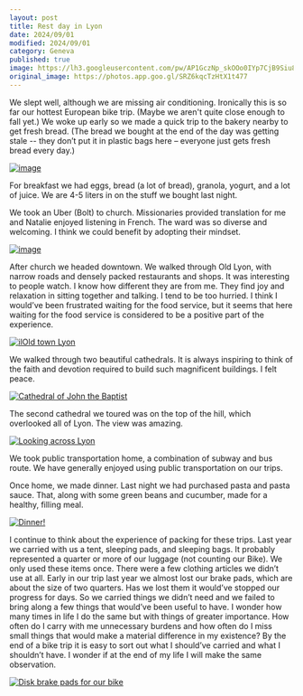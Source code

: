 ```yaml
---
layout: post
title: Rest day in Lyon
date: 2024/09/01
modified: 2024/09/01
category: Geneva
published: true
image: https://lh3.googleusercontent.com/pw/AP1GczNp_skOOo0IYp7CjB9Siu8QqFLbkzL-_NDl3g2yLDg94d56JfatLIGQnYgXbyYEY30u9NDkvUC22a8NdJGdYt0ppUJBwst8yzKENng11x2npknDtjik=s0-no
original_image: https://photos.app.goo.gl/SRZ6kqcTzHtX1t477
---
```


We slept well, although we are missing air conditioning. Ironically this is so far our hottest European bike trip. (Maybe we aren't quite close enough to fall yet.) We woke up early so we made a quick trip to the bakery nearby to get fresh bread. (The bread we bought at the end of the day was getting stale -- they don’t put it in plastic bags here –  everyone just gets fresh bread every day.)

[![image](https://lh3.googleusercontent.com/pw/AP1GczN_rF3V9IjgUem3uxKw_YFSC5nrchT4vkLNSjm9r-IhD25o5xRiCOe_txPdC9aRHdigqc5KKd6mXC8bF0EvGqKyRY61d1uG9HijHKQ4ZoygtQEngJEl=s0-no)](https://photos.app.goo.gl/S3EYyscimRXJaDN46)

For breakfast we had eggs, bread (a lot of bread), granola, yogurt, and a lot of juice. We are 4-5 liters in on the stuff we bought last night.

We took an Uber (Bolt) to church. Missionaries provided translation for me and Natalie enjoyed listening in French. The ward was so diverse and welcoming. I think we could benefit by adopting their mindset. 

[![image](https://lh3.googleusercontent.com/pw/AP1GczNy0m1Ow3Nh17mg3mMOD28R328iiYIiZYWGVpwY5IqJ4HYBFythWhkJ0WxP7kCMB78gvGWrdrRkt4UAsUaktcdisGFSAaVjgFxxU48rJJqePs4yeHdW=s0-no)](https://photos.app.goo.gl/upTNT2e3BtvZsKdu6)

After church we headed downtown. We walked through Old Lyon, with narrow roads and densely packed restaurants and shops. It was interesting to people watch. I know how different they are from me. They find joy and relaxation in sitting together and talking. I tend to be too hurried. I think I would’ve been frustrated waiting for the food service, but it seems that here waiting for the food service is considered to be a positive part of the experience.

[![ilOld town Lyon](https://lh3.googleusercontent.com/pw/AP1GczPooxqVA0PNFKfisg85_vxeZBh909DyqPH0t9cLxGnpjcmulalQDPAvq0NiHIjdD5CGofIEflCOi41H_GeQ7Vk_V5rrlbEUmRUUsvnJ_Sg6TM3mY2Ip=s0-no)](https://photos.app.goo.gl/B4rqdDZtQXqcoD5m6)

We walked through two beautiful cathedrals. It is always inspiring to think of the faith and devotion required to build such magnificent buildings. I felt peace.

[![Cathedral of John the Baptist](https://lh3.googleusercontent.com/pw/AP1GczN4VI9wcUg2Ter1Lsgjd6pshs-_iW6eESc7BnWr8p1f7Y03kNldqNFY-uedYNja10ZvLc3O-DMq_7tfR2hh8gssw3xtpZ3LHkVCv1v3QtFvYWxaGa_j=s0-no)](https://photos.app.goo.gl/YcPivFnui6zCFNuTA)


The second cathedral we toured was on the top of the hill, which overlooked all of Lyon. The view was amazing.

[![ Looking across Lyon](https://lh3.googleusercontent.com/pw/AP1GczOKon3k5CH6uSIuuKvPytBBIZsW0NFPFjUZYrTCAs0A89p6AfnT9IUISook7I-d6twOyElAWMdm4K1LMkgT6eS-M1Kt2t-f4mzQv0qhfVkalMCeWc1X=s0-no)](https://photos.app.goo.gl/yc2vtSLiVAtDFurE8)


We took public transportation home, a combination of subway and bus route. We have generally enjoyed using public transportation on our trips.

Once home, we made dinner. Last night we had purchased pasta and pasta sauce. That, along with some green beans and cucumber, made for a healthy, filling meal.

[![Dinner!](https://lh3.googleusercontent.com/pw/AP1GczMrRjN0CwdAc-ygPMIyDOT7d1Bk6FiU4IYxzVL7hPNOvbrXbuzQlTGqtEQ3utJQkRjzzsVIuENvK7KpgmibCF4WSVm5_Sf1rlj3PDY370LgUL5eXEAr=s0-no)](https://photos.app.goo.gl/UXwAuESHPCFyHWpy8)


I continue to think about the experience of packing for these trips. Last year we carried with us a tent, sleeping pads, and sleeping bags. It probably represented a quarter or more of our luggage (not counting our Bike). We only used these items once. There were a few clothing articles we didn’t use at all. Early in our trip last year we almost lost our brake pads, which are about the size of two quarters. Has we lost them it would’ve stopped our progress for days. So we carried things we didn’t need and we failed to bring along a few things that would’ve been useful to have. I wonder how many times in life I do the same but with things of greater importance. How often do I carry with me unnecessary burdens and how often do I miss small things that would make a material difference in my existence? By the end of a bike trip it is easy to sort out what I should’ve carried and what I shouldn’t have. I wonder if at the end of my life I will make the same observation.


[![Disk brake pads for our bike](https://lh3.googleusercontent.com/pw/AP1GczPTPZdy_6Zf6Q4PHOv8762LmGLm5wL75chznAVrSZoDjjvNp_Egy7c9A_EHYWqKpM_fvpRs_c-jIAtG8Ci47K-noRtxDsg8BL9DYnX-V2V4U-wda0pb=s0-no)](https://photos.app.goo.gl/3Sr9LzPEyGW886DRA)


